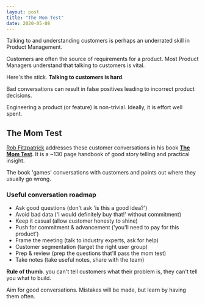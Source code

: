 ```yaml
---
layout: post
title: "The Mom Test"
date: 2020-05-08
---
```


Talking to and understanding customers is perhaps an underrated skill in Product Management. 

Customers are often the source of requirements for a product. Most Product Managers understand that talking to customers is vital.

Here's the stick. **Talking to customers is hard**.

Bad conversations can result in false positives leading to incorrect product decisions. 

Engineering a product (or feature) is non-trivial. Ideally, it is effort well spent.

## The Mom Test

[Rob Fitzpatrick](https://twitter.com/robfitz) addresses these customer conversations in his book [**The Mom Test**](http://momtestbook.com/). It is a ~130 page handbook of good story telling and practical insight. 

The book 'games' conversations with customers and points out where they usually go wrong.

### Useful conversation roadmap

- Ask good questions (don't ask 'is this a good idea?')
- Avoid bad data ('I would definitely buy that!' without commitment)
- Keep it casual (allow customer honesty to shine)
- Push for commitment & advancement ('you'll need to pay for this product')
- Frame the meeting (talk to industry experts, ask for help)
- Customer segmentation (target the right user group)
- Prep & review (prep the questions that'll pass the mom test)
- Take notes (take useful notes, share with the team)

**Rule of thumb**. you can't tell customers what their problem is, they can't tell you what to build.

Aim for good conversations. Mistakes will be made, but learn by having them often.
